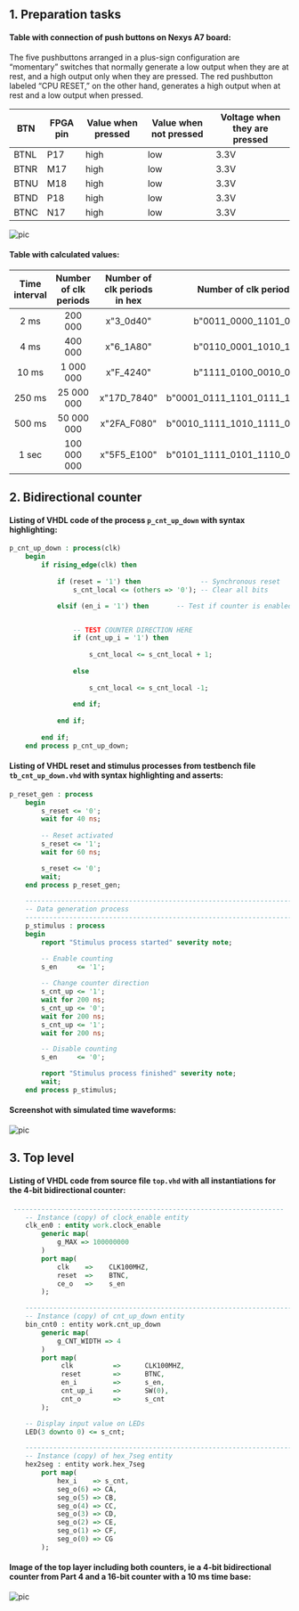 ## 1. Preparation tasks

#### Table with connection of push buttons on Nexys A7 board:
The five pushbuttons arranged in a plus-sign configuration are “momentary” switches that normally generate a low output when they are at rest, and a high output only when they are pressed. The red pushbutton labeled “CPU RESET,” on the other hand, generates a high output when at rest and a low output when pressed.

| BTN  | FPGA pin | Value when pressed | Value when not pressed | Voltage when they are pressed |
| ---- | -------- | ------------------ | ---------------------- | ----------------------------- |
| BTNL | P17      | high               | low                    | 3.3V                          |
| BTNR | M17      | high               | low                    | 3.3V                          |
| BTNU | M18      | high               | low                    | 3.3V                          |
| BTND | P18      | high               | low                    | 3.3V                          |
| BTNC | N17      | high               | low                    | 3.3V                          |


![pic](https://github.com/michalizn/Digital-electronics-1/blob/main/Labs/05-counter/Images/n4r.png)

#### Table with calculated values:
| **Time interval** | **Number of clk periods** | **Number of clk periods in hex** | **Number of clk periods in binary** |
| :-: | :-: | :-: | :-: |
| 2&nbsp;ms | 200 000 | x"3_0d40" | b"0011_0000_1101_0100_0000" |
| 4&nbsp;ms |400 000|x"6_1A80"|b"0110_0001_1010_1000_0000"|
| 10&nbsp;ms |1 000 000|x"F_4240"|b"1111_0100_0010_0100_0000"|
| 250&nbsp;ms |25 000 000|x"17D_7840"|b"0001_0111_1101_0111_1000_0100_0000"|
| 500&nbsp;ms |50 000 000|x"2FA_F080"|b"0010_1111_1010_1111_0000_1000_0000"|
| 1&nbsp;sec | 100 000 000 | x"5F5_E100" | b"0101_1111_0101_1110_0001_0000_0000" |



## 2. Bidirectional counter

#### Listing of VHDL code of the process `p_cnt_up_down` with syntax highlighting:
```vhdl
p_cnt_up_down : process(clk)
    begin
        if rising_edge(clk) then
        
            if (reset = '1') then               -- Synchronous reset
                s_cnt_local <= (others => '0'); -- Clear all bits

            elsif (en_i = '1') then       -- Test if counter is enabled


                -- TEST COUNTER DIRECTION HERE
                if (cnt_up_i = '1') then
                
                    s_cnt_local <= s_cnt_local + 1;
                    
                else 
                
                    s_cnt_local <= s_cnt_local -1;
                    
                end if;    
                           
            end if;
            
        end if;
    end process p_cnt_up_down;
```

#### Listing of VHDL reset and stimulus processes from testbench file `tb_cnt_up_down.vhd` with syntax highlighting and asserts:
```vhdl
p_reset_gen : process
    begin
        s_reset <= '0';
        wait for 40 ns;
        
        -- Reset activated
        s_reset <= '1';
        wait for 60 ns;

        s_reset <= '0';
        wait;
    end process p_reset_gen;

    --------------------------------------------------------------------
    -- Data generation process
    --------------------------------------------------------------------
    p_stimulus : process
    begin
        report "Stimulus process started" severity note;

        -- Enable counting
        s_en     <= '1';
        
        -- Change counter direction
        s_cnt_up <= '1';
        wait for 200 ns;
        s_cnt_up <= '0';
        wait for 200 ns;
        s_cnt_up <= '1';
        wait for 200 ns;

        -- Disable counting
        s_en     <= '0';

        report "Stimulus process finished" severity note;
        wait;
    end process p_stimulus;
```

#### Screenshot with simulated time waveforms:

![pic](https://github.com/michalizn/Digital-electronics-1/blob/main/Labs/05-counter/Images/Capture.PNG)

## 3. Top level

#### Listing of VHDL code from source file `top.vhd` with all instantiations for the 4-bit bidirectional counter:
```vhdl
 --------------------------------------------------------------------
    -- Instance (copy) of clock_enable entity
    clk_en0 : entity work.clock_enable
        generic map(
            g_MAX => 100000000
        )
        port map(
            clk    =>    CLK100MHZ,
            reset  =>    BTNC,
            ce_o   =>    s_en
        );

    --------------------------------------------------------------------
    -- Instance (copy) of cnt_up_down entity
    bin_cnt0 : entity work.cnt_up_down
        generic map(
            g_CNT_WIDTH => 4
        )
        port map(
             clk          =>      CLK100MHZ,
             reset        =>      BTNC,
             en_i         =>      s_en,
             cnt_up_i     =>      SW(0),
             cnt_o        =>      s_cnt
        );

    -- Display input value on LEDs
    LED(3 downto 0) <= s_cnt;

    --------------------------------------------------------------------
    -- Instance (copy) of hex_7seg entity
    hex2seg : entity work.hex_7seg
        port map(
            hex_i    => s_cnt,
            seg_o(6) => CA,
            seg_o(5) => CB,
            seg_o(4) => CC,
            seg_o(3) => CD,
            seg_o(2) => CE,
            seg_o(1) => CF,
            seg_o(0) => CG
        );
```

#### Image of the top layer including both counters, ie a 4-bit bidirectional counter from Part 4 and a 16-bit counter with a 10 ms time base:
![pic](https://github.com/michalizn/Digital-electronics-1/blob/main/Labs/05-counter/Images/Capture1.PNG)
